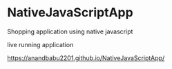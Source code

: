 # NativeJavaScriptApp
Shopping application using native javascript

live running application

https://anandbabu2201.github.io/NativeJavaScriptApp/
